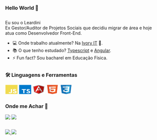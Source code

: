 ### Hello World 👋
##
Eu sou o Leardini<br>
Ex Gestor/Auditor de Projetos Sociais que decidiu migrar de área e hoje atua como Desenvolvedor Front-End. 
- 💻 Onde trabalho atualmente? Na <a href="https://www.ivoryit.com.br/">Ivory IT</a> 💜.
- 📚 O que tenho estudado? <a href="https://www.typescriptlang.org/">Typescript</a> e <a href="https://angular.io/">Angular</a>.
- ⚡ Fun fact? Sou bacharel em Educação Física.
##
### 🛠️ Linguagens e Ferramentas
<div style="display: inline_block">
  <img align="center" alt="Rafa-Js" height="30" width="40" src="https://raw.githubusercontent.com/devicons/devicon/master/icons/javascript/javascript-plain.svg">
  <img align="center" alt="Rafa-Ts" height="30" width="40" src="https://raw.githubusercontent.com/devicons/devicon/master/icons/typescript/typescript-plain.svg">
  <img align="center" alt="Angular" height="30" width="40" src="https://raw.githubusercontent.com/devicons/devicon/2ae2a900d2f041da66e950e4d48052658d850630/icons/angularjs/angularjs-original.svg">
  <img align="center" alt="HTML" height="30" width="40" src="https://raw.githubusercontent.com/devicons/devicon/master/icons/html5/html5-original.svg">
  <img align="center" alt="CSS" height="30" width="40" src="https://raw.githubusercontent.com/devicons/devicon/master/icons/css3/css3-original.svg">
</div>

##
### Onde me Achar 🧐
<a href="https://www.linkedin.com/in/fabioleardini/" target="_blank"><img src="https://img.shields.io/badge/-LinkedIn-%230077B5?style=for-the-badge&logo=linkedin&logoColor=white" target="_blank"></a>
<a href = "mailto:contato@leardini.dev"><img src="https://img.shields.io/badge/-Gmail-%23333?style=for-the-badge&logo=gmail&logoColor=white" target="_blank"></a>
##
<div align="left">
  <a href="https://github.com/leardinifabio">
  <img height="180em" src="https://github-readme-stats.vercel.app/api?username=leardinifabio&show_icons=true&theme=outrun&include_all_commits=true&count_private=true"/>
  <img height="180em" src="https://github-readme-stats.vercel.app/api/top-langs/?username=leardinifabio&layout=compact&langs_count=7&theme=outrun"/>
</div>
